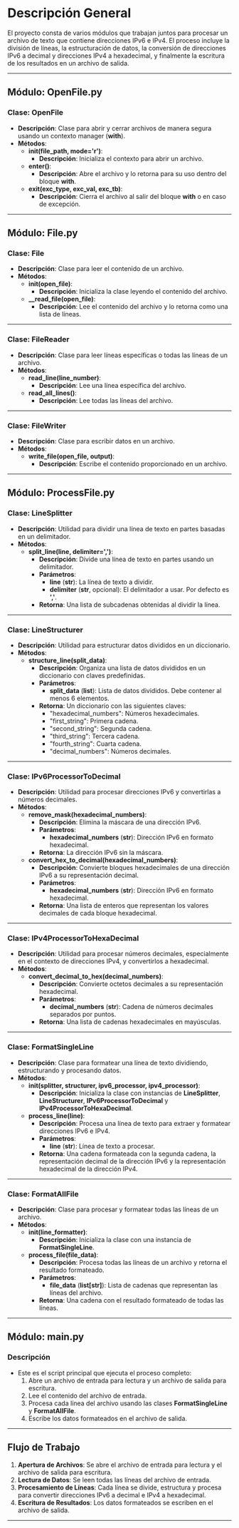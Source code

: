 # Descripción General
El proyecto consta de varios módulos que trabajan juntos para procesar un archivo de texto que contiene direcciones IPv6 e IPv4. El proceso incluye la división de líneas, la estructuración de datos, la conversión de direcciones IPv6 a decimal y direcciones IPv4 a hexadecimal, y finalmente la escritura de los resultados en un archivo de salida.

---

## Módulo: **OpenFile.py**

### Clase: **OpenFile**
- **Descripción**: Clase para abrir y cerrar archivos de manera segura usando un contexto manager (**with**).
- **Métodos**:
  - **__init__(file_path, mode='r')**:
    - **Descripción**: Inicializa el contexto para abrir un archivo.
  - **__enter__()**:
    - **Descripción**: Abre el archivo y lo retorna para su uso dentro del bloque **with**.
  - **__exit__(exc_type, exc_val, exc_tb)**:
    - **Descripción**: Cierra el archivo al salir del bloque **with** o en caso de excepción.

---

## Módulo: **File.py**

### Clase: **File**
- **Descripción**: Clase para leer el contenido de un archivo.
- **Métodos**:
  - **__init__(open_file)**:
    - **Descripción**: Inicializa la clase leyendo el contenido del archivo.
  - **__read_file(open_file)**:
    - **Descripción**: Lee el contenido del archivo y lo retorna como una lista de líneas.

---

### Clase: **FileReader**
- **Descripción**: Clase para leer líneas específicas o todas las líneas de un archivo.
- **Métodos**:
  - **read_line(line_number)**:
    - **Descripción**: Lee una línea específica del archivo.
  - **read_all_lines()**:
    - **Descripción**: Lee todas las líneas del archivo.

---

### Clase: **FileWriter**
- **Descripción**: Clase para escribir datos en un archivo.
- **Métodos**:
  - **write_file(open_file, output)**:
    - **Descripción**: Escribe el contenido proporcionado en un archivo.

---

## Módulo: **ProcessFile.py**

### Clase: **LineSplitter**
- **Descripción**: Utilidad para dividir una línea de texto en partes basadas en un delimitador.
- **Métodos**:
  - **split_line(line, delimiter=',')**:
    - **Descripción**: Divide una línea de texto en partes usando un delimitador.
    - **Parámetros**:
      - **line** (**str**): La línea de texto a dividir.
      - **delimiter** (**str**, opcional): El delimitador a usar. Por defecto es **','**.
    - **Retorna**: Una lista de subcadenas obtenidas al dividir la línea.

---

### Clase: **LineStructurer**
- **Descripción**: Utilidad para estructurar datos divididos en un diccionario.
- **Métodos**:
  - **structure_line(split_data)**:
    - **Descripción**: Organiza una lista de datos divididos en un diccionario con claves predefinidas.
    - **Parámetros**:
      - **split_data** (**list**): Lista de datos divididos. Debe contener al menos 6 elementos.
    - **Retorna**: Un diccionario con las siguientes claves:
      - "hexadecimal_numbers": Números hexadecimales.
      - "first_string": Primera cadena.
      - "second_string": Segunda cadena.
      - "third_string": Tercera cadena.
      - "fourth_string": Cuarta cadena.
      - "decimal_numbers": Números decimales.

---

### Clase: **IPv6ProcessorToDecimal**
- **Descripción**: Utilidad para procesar direcciones IPv6 y convertirlas a números decimales.
- **Métodos**:
  - **remove_mask(hexadecimal_numbers)**:
    - **Descripción**: Elimina la máscara de una dirección IPv6.
    - **Parámetros**:
      - **hexadecimal_numbers** (**str**): Dirección IPv6 en formato hexadecimal.
    - **Retorna**: La dirección IPv6 sin la máscara.
  - **convert_hex_to_decimal(hexadecimal_numbers)**:
    - **Descripción**: Convierte bloques hexadecimales de una dirección IPv6 a su representación decimal.
    - **Parámetros**:
      - **hexadecimal_numbers** (**str**): Dirección IPv6 en formato hexadecimal.
    - **Retorna**: Una lista de enteros que representan los valores decimales de cada bloque hexadecimal.

---

### Clase: **IPv4ProcessorToHexaDecimal**
- **Descripción**: Utilidad para procesar números decimales, especialmente en el contexto de direcciones IPv4, y convertirlos a hexadecimal.
- **Métodos**:
  - **convert_decimal_to_hex(decimal_numbers)**:
    - **Descripción**: Convierte octetos decimales a su representación hexadecimal.
    - **Parámetros**:
      - **decimal_numbers** (**str**): Cadena de números decimales separados por puntos.
    - **Retorna**: Una lista de cadenas hexadecimales en mayúsculas.

---

### Clase: **FormatSingleLine**
- **Descripción**: Clase para formatear una línea de texto dividiendo, estructurando y procesando datos.
- **Métodos**:
  - **__init__(splitter, structurer, ipv6_processor, ipv4_processor)**:
    - **Descripción**: Inicializa la clase con instancias de **LineSplitter**, **LineStructurer**, **IPv6ProcessorToDecimal** y **IPv4ProcessorToHexaDecimal**.
  - **process_line(line)**:
    - **Descripción**: Procesa una línea de texto para extraer y formatear direcciones IPv6 e IPv4.
    - **Parámetros**:
      - **line** (**str**): Línea de texto a procesar.
    - **Retorna**: Una cadena formateada con la segunda cadena, la representación decimal de la dirección IPv6 y la representación hexadecimal de la dirección IPv4.

---

### Clase: **FormatAllFile**
- **Descripción**: Clase para procesar y formatear todas las líneas de un archivo.
- **Métodos**:
  - **__init__(line_formatter)**:
    - **Descripción**: Inicializa la clase con una instancia de **FormatSingleLine**.
  - **process_file(file_data)**:
    - **Descripción**: Procesa todas las líneas de un archivo y retorna el resultado formateado.
    - **Parámetros**:
      - **file_data** (**list[str]**): Lista de cadenas que representan las líneas del archivo.
    - **Retorna**: Una cadena con el resultado formateado de todas las líneas.

---

## Módulo: **main.py**

### Descripción
- Este es el script principal que ejecuta el proceso completo:
  1. Abre un archivo de entrada para lectura y un archivo de salida para escritura.
  2. Lee el contenido del archivo de entrada.
  3. Procesa cada línea del archivo usando las clases **FormatSingleLine** y **FormatAllFile**.
  4. Escribe los datos formateados en el archivo de salida.

---

## Flujo de Trabajo
1. **Apertura de Archivos**: Se abre el archivo de entrada para lectura y el archivo de salida para escritura.
2. **Lectura de Datos**: Se leen todas las líneas del archivo de entrada.
3. **Procesamiento de Líneas**: Cada línea se divide, estructura y procesa para convertir direcciones IPv6 a decimal e IPv4 a hexadecimal.
4. **Escritura de Resultados**: Los datos formateados se escriben en el archivo de salida.

---

